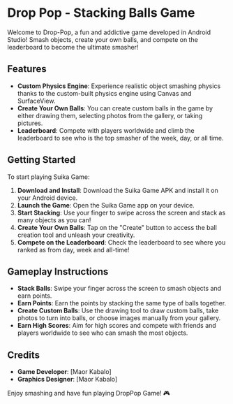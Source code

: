 # Drop Pop - Stacking Balls Game

Welcome to Drop-Pop, a fun and addictive game developed in Android Studio! Smash objects, create your own balls, and compete on the leaderboard to become the ultimate smasher!

## Features

- **Custom Physics Engine**: Experience realistic object smashing physics thanks to the custom-built physics engine using Canvas and SurfaceView.
- **Create Your Own Balls**: You can create custom balls in the game by either drawing them, selecting photos from the gallery, or taking pictures.
- **Leaderboard**: Compete with players worldwide and climb the leaderboard to see who is the top smasher of the week, day, or all time.

## Getting Started

To start playing Suika Game:

1. **Download and Install**: Download the Suika Game APK and install it on your Android device.
2. **Launch the Game**: Open the Suika Game app on your device.
3. **Start Stacking**: Use your finger to swipe across the screen and stack as many objects as you can!
4. **Create Your Own Balls**: Tap on the "Create" button to access the ball creation tool and unleash your creativity.
5. **Compete on the Leaderboard**: Check the leaderboard to see where you ranked as from day, week and all-time!

## Gameplay Instructions

- **Stack Balls**: Swipe your finger across the screen to smash objects and earn points.
- **Earn Points**: Earn the points by stacking the same type of balls together.
- **Create Custom Balls**: Use the drawing tool to draw custom balls, take photos to turn into balls, or choose images manually from your gallery.
- **Earn High Scores**: Aim for high scores and compete with friends and players worldwide to see who can smash the most objects.

## Credits

- **Game Developer**: [Maor Kabalo]
- **Graphics Designer**: [Maor Kabalo]

Enjoy smashing and have fun playing DropPop Game! 🎮

